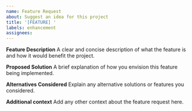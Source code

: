 ```yaml
---
name: Feature Request
about: Suggest an idea for this project
title: '[FEATURE] '
labels: enhancement
assignees:
---
```


**Feature Description**
A clear and concise description of what the feature is and how it would benefit the project.

**Proposed Solution**
A brief explanation of how you envision this feature being implemented.

**Alternatives Considered**
Explain any alternative solutions or features you considered.

**Additional context**
Add any other context about the feature request here.
